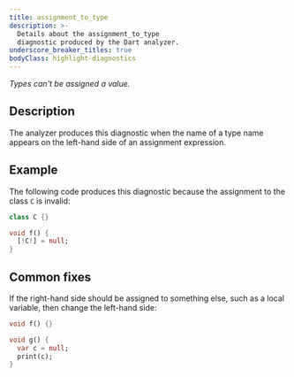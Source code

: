 ```yaml
---
title: assignment_to_type
description: >-
  Details about the assignment_to_type
  diagnostic produced by the Dart analyzer.
underscore_breaker_titles: true
bodyClass: highlight-diagnostics
---
```


_Types can't be assigned a value._

## Description

The analyzer produces this diagnostic when the name of a type name appears
on the left-hand side of an assignment expression.

## Example

The following code produces this diagnostic because the assignment to the
class `C` is invalid:

```dart
class C {}

void f() {
  [!C!] = null;
}
```

## Common fixes

If the right-hand side should be assigned to something else, such as a
local variable, then change the left-hand side:

```dart
void f() {}

void g() {
  var c = null;
  print(c);
}
```
